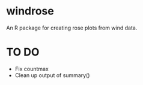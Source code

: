 windrose
========

An R package for creating rose plots from wind data.


TO DO
=====

* Fix countmax
* Clean up output of summary()

